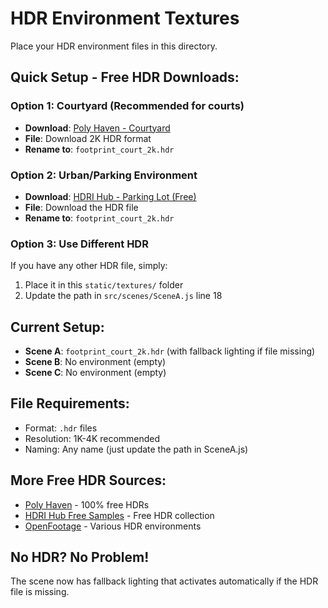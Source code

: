 # HDR Environment Textures

Place your HDR environment files in this directory.

## Quick Setup - Free HDR Downloads:

### Option 1: Courtyard (Recommended for courts)
- **Download**: [Poly Haven - Courtyard](https://polyhaven.com/a/courtyard)
- **File**: Download 2K HDR format
- **Rename to**: `footprint_court_2k.hdr`

### Option 2: Urban/Parking Environment
- **Download**: [HDRI Hub - Parking Lot (Free)](https://www.hdri-hub.com/hdrishop/freesamples/freehdri/item/113-hdr-111-parking-space-free)
- **File**: Download the HDR file
- **Rename to**: `footprint_court_2k.hdr`

### Option 3: Use Different HDR
If you have any other HDR file, simply:
1. Place it in this `static/textures/` folder
2. Update the path in `src/scenes/SceneA.js` line 18

## Current Setup:
- **Scene A**: `footprint_court_2k.hdr` (with fallback lighting if file missing)
- **Scene B**: No environment (empty)
- **Scene C**: No environment (empty)

## File Requirements:
- Format: `.hdr` files
- Resolution: 1K-4K recommended
- Naming: Any name (just update the path in SceneA.js)

## More Free HDR Sources:
- [Poly Haven](https://polyhaven.com/hdris) - 100% free HDRs
- [HDRI Hub Free Samples](https://www.hdri-hub.com/hdrishop/freesamples/freehdri) - Free HDR collection
- [OpenFootage](https://www.openfootage.net/) - Various HDR environments

## No HDR? No Problem!
The scene now has fallback lighting that activates automatically if the HDR file is missing. 